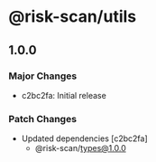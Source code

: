 # @risk-scan/utils

## 1.0.0

### Major Changes

- c2bc2fa: Initial release

### Patch Changes

- Updated dependencies [c2bc2fa]
  - @risk-scan/types@1.0.0
